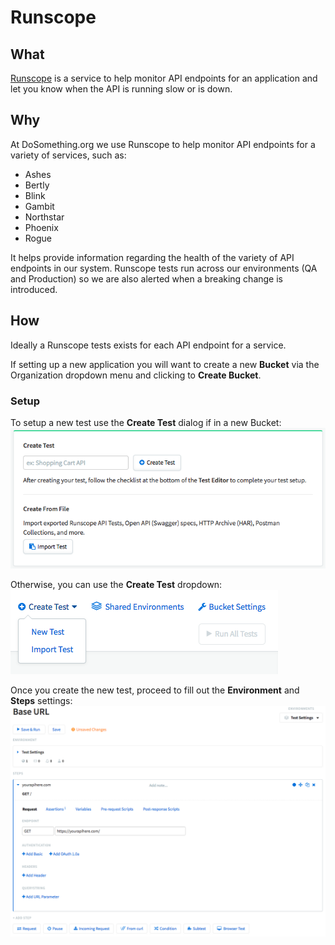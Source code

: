 # Runscope

## What
[Runscope]() is a service to help monitor API endpoints for an application and let you know when the API is running slow or is down.

## Why
At DoSomething.org we use Runscope to help monitor API endpoints for a variety of services, such as:
- Ashes
- Bertly
- Blink
- Gambit
- Northstar
- Phoenix
- Rogue

It helps provide information regarding the health of the variety of API endpoints in our system. Runscope tests run across our environments (QA and Production) so we are also alerted when a breaking change is introduced.

## How
Ideally a Runscope tests exists for each API endpoint for a service.

If setting up a new application you will want to create a new **Bucket** via the Organization dropdown menu and clicking to **Create Bucket**.

### Setup
To setup a new test use the **Create Test** dialog if in a new Bucket:
![Runscope Create Test Dialog](_assets/runscope-create-test-dialog.png)

Otherwise, you can use the **Create Test** dropdown:
![Runscope Create Test Dropdown](_assets/runscope-create-test-dropdown.png)

Once you create the new test, proceed to fill out the **Environment** and **Steps** settings:
![Runscope New Test Settings](_assets/runscope-new-test-settings.png)

